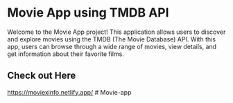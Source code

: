 # Movie App using TMDB API
Welcome to the Movie App project! This application allows users to discover and explore movies using the TMDB (The Movie Database) API. With this app, users can browse through a wide range of movies, view details, and get information about their favorite films.

## Check out Here
https://moviexinfo.netlify.app/
#   M o v i e - a p p  
 